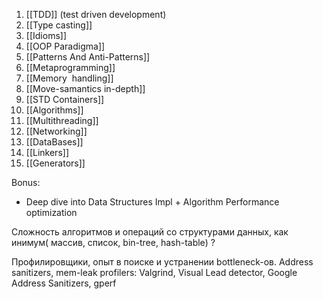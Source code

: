 1. [[TDD]] (test driven development) 
2. [[Type casting]]
3. [[Idioms]]
4. [[OOP Paradigma]] 
5. [[Patterns And Anti-Patterns]]
6. [[Metaprogramming]]
7. [[Memory  handling]]
8. [[Move-samantics in-depth]]
9. [[STD Containers]]
10. [[Algorithms]]  
11. [[Multithreading]] 
14. [[Networking]]
15. [[DataBases]] 
16. [[Linkers]]
17. [[Generators]]

Bonus: 

- Deep dive into Data Structures Impl + Algorithm Performance optimization 

Сложность алгоритмов и операций со структурами данных, как инимум( массив, список, bin-tree, hash-table) ? 

Профилировщики, опыт в поиске и устранении bottleneck-ов. Address sanitizers, mem-leak profilers: Valgrind, Visual Lead detector, Google Address Sanitizers, gperf 

